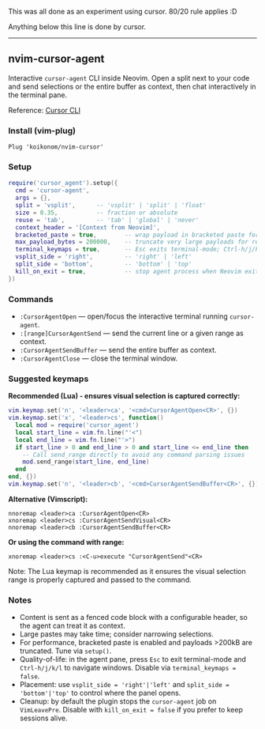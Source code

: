 This was all done as an experiment using cursor. 80/20 rule applies :D 

Anything below this line is done by cursor.

---

## nvim-cursor-agent

Interactive `cursor-agent` CLI inside Neovim. Open a split next to your code and send selections or the entire buffer as context, then chat interactively in the terminal pane.

Reference: [Cursor CLI](https://cursor.com/cli)

### Install (vim-plug)

```vim
Plug 'koikonom/nvim-cursor'
```

### Setup

```lua
require('cursor_agent').setup({
  cmd = 'cursor-agent',
  args = {},
  split = 'vsplit',      -- 'vsplit' | 'split' | 'float'
  size = 0.35,           -- fraction or absolute
  reuse = 'tab',         -- 'tab' | 'global' | 'never'
  context_header = '[Context from Neovim]',
  bracketed_paste = true,        -- wrap payload in bracketed paste for faster TUI handling
  max_payload_bytes = 200000,    -- truncate very large payloads for responsiveness
  terminal_keymaps = true,       -- Esc exits terminal-mode; Ctrl-h/j/k/l move windows
  vsplit_side = 'right',         -- 'right' | 'left'
  split_side = 'bottom',         -- 'bottom' | 'top'
  kill_on_exit = true,           -- stop agent process when Neovim exits
})
```

### Commands

- `:CursorAgentOpen` — open/focus the interactive terminal running `cursor-agent`.
- `:[range]CursorAgentSend` — send the current line or a given range as context.
- `:CursorAgentSendBuffer` — send the entire buffer as context.
- `:CursorAgentClose` — close the terminal window.

### Suggested keymaps

**Recommended (Lua) - ensures visual selection is captured correctly:**

```lua
vim.keymap.set('n', '<leader>ca', '<cmd>CursorAgentOpen<CR>', {})
vim.keymap.set('x', '<leader>cs', function()
  local mod = require('cursor_agent')
  local start_line = vim.fn.line("'<")
  local end_line = vim.fn.line("'>")
  if start_line > 0 and end_line > 0 and start_line <= end_line then
    -- Call send_range directly to avoid any command parsing issues
    mod.send_range(start_line, end_line)
  end
end, {})
vim.keymap.set('n', '<leader>cb', '<cmd>CursorAgentSendBuffer<CR>', {})
```

**Alternative (Vimscript):**

```vim
nnoremap <leader>ca :CursorAgentOpen<CR>
xnoremap <leader>cs :CursorAgentSendVisual<CR>
nnoremap <leader>cb :CursorAgentSendBuffer<CR>
```

**Or using the command with range:**

```vim
xnoremap <leader>cs :<C-u>execute "CursorAgentSend"<CR>
```

Note: The Lua keymap is recommended as it ensures the visual selection range is properly captured and passed to the command.

### Notes

- Content is sent as a fenced code block with a configurable header, so the agent can treat it as context.
- Large pastes may take time; consider narrowing selections.
 - For performance, bracketed paste is enabled and payloads >200kB are truncated. Tune via `setup()`.
 - Quality-of-life: in the agent pane, press `Esc` to exit terminal-mode and `Ctrl-h/j/k/l` to navigate windows. Disable via `terminal_keymaps = false`.
 - Placement: use `vsplit_side = 'right'|'left'` and `split_side = 'bottom'|'top'` to control where the panel opens.
 - Cleanup: by default the plugin stops the `cursor-agent` job on `VimLeavePre`. Disable with `kill_on_exit = false` if you prefer to keep sessions alive.


